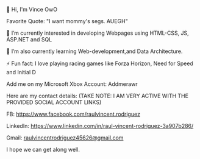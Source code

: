 👋 Hi, I'm Vince OwO

Favorite Quote: "I want mommy's segs. AUEGH" 

👀 I’m currently interested in developing Webpages using HTML-CSS, JS, ASP.NET and SQL

🌱 I’m also currently learning Web-development,and Data Architecture.

⚡ Fun fact: I love playing racing games like Forza Horizon, Need for Speed and Initial D

Add me on my Microsoft Xbox Account: Addmerawr
  
Here are my contact details:
(TAKE NOTE: I AM VERY ACTIVE WITH THE PROVIDED SOCIAL ACCOUNT LINKS)

FB: 
https://www.facebook.com/raulvincent.rodriguez

LinkedIn:
https://www.linkedin.com/in/raul-vincent-rodriguez-3a907b286/

Gmail:
raulvincentrodriguez45626@gmail.com 

I hope we can get along well.


<!--
**Lockheer/Lockheer** is a ✨ _special_ ✨ repository because its `README.md` (this file) appears on your GitHub profile.

Here are some ideas to get you started:

- 🔭 I’m currently working on ...
- 🌱 I’m currently learning ...
- 👯 I’m looking to collaborate on ...

-->
